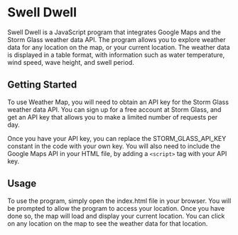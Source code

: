 # Swell Dwell

Swell Dwell is a JavaScript program that integrates Google Maps and the Storm Glass weather data API. The program allows you to explore weather data for any location on the map, or your current location. The weather data is displayed in a table format, with information such as water temperature, wind speed, wave height, and swell period.

## Getting Started
To use Weather Map, you will need to obtain an API key for the Storm Glass weather data API. You can sign up for a free account at Storm Glass, and get an API key that allows you to make a limited number of requests per day.

Once you have your API key, you can replace the STORM_GLASS_API_KEY constant in the code with your own key. You will also need to include the Google Maps API in your HTML file, by adding a `<script>` tag with your API key.

## Usage
To use the program, simply open the index.html file in your browser. You will be prompted to allow the program to access your location. Once you have done so, the map will load and display your current location. You can click on any location on the map to see the weather data for that location.
